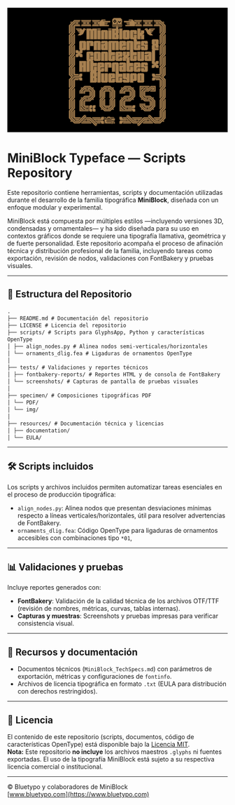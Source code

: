 ![MiniBlock Specimen](specimen/img/web/MiniBlock03.png)

# MiniBlock Typeface — Scripts Repository

Este repositorio contiene herramientas, scripts y documentación utilizadas durante el desarrollo de la familia tipográfica **MiniBlock**, diseñada con un enfoque modular y experimental.

MiniBlock está compuesta por múltiples estilos —incluyendo versiones 3D, condensadas y ornamentales— y ha sido diseñada para su uso en contextos gráficos donde se requiere una tipografía llamativa, geométrica y de fuerte personalidad. Este repositorio acompaña el proceso de afinación técnica y distribución profesional de la familia, incluyendo tareas como exportación, revisión de nodos, validaciones con FontBakery y pruebas visuales.

---

## 📁 Estructura del Repositorio

```
.
├── README.md # Documentación del repositorio
├── LICENSE # Licencia del repositorio
├── scripts/ # Scripts para GlyphsApp, Python y características OpenType
│ ├── align_nodes.py # Alinea nodos semi-verticales/horizontales
│ └── ornaments_dlig.fea # Ligaduras de ornamentos OpenType
│
├── tests/ # Validaciones y reportes técnicos
│ ├── fontbakery-reports/ # Reportes HTML y de consola de FontBakery
│ └── screenshots/ # Capturas de pantalla de pruebas visuales
│
├── specimen/ # Composiciones tipográficas PDF
│ └── PDF/
│ └── img/
│
├── resources/ # Documentación técnica y licencias
│ ├── documentation/
│ └── EULA/
```

---


## 🛠️ Scripts incluidos

Los scripts y archivos incluidos permiten automatizar tareas esenciales en el proceso de producción tipográfica:

- `align_nodes.py`: Alinea nodos que presentan desviaciones mínimas respecto a líneas verticales/horizontales, útil para resolver advertencias de FontBakery.
- `ornaments_dlig.fea`: Código OpenType para ligaduras de ornamentos accesibles con combinaciones tipo `*01`,
---

## 📊 Validaciones y pruebas

Incluye reportes generados con:

- **FontBakery**: Validación de la calidad técnica de los archivos OTF/TTF (revisión de nombres, métricas, curvas, tablas internas).
- **Capturas y muestras**: Screenshots y pruebas impresas para verificar consistencia visual.

---

## 📄 Recursos y documentación

- Documentos técnicos (`MiniBlock_TechSpecs.md`) con parámetros de exportación, métricas y configuraciones de `fontinfo`.
- Archivos de licencia tipográfica en formato `.txt` (EULA para distribución con derechos restringidos).

---

## 🔖 Licencia

El contenido de este repositorio (scripts, documentos, código de características OpenType) está disponible bajo la [Licencia MIT](LICENSE).  
**Nota:** Este repositorio **no incluye** los archivos maestros `.glyphs` ni fuentes exportadas. El uso de la tipografía MiniBlock está sujeto a su respectiva licencia comercial o institucional.

---

© Bluetypo y colaboradores de MiniBlock  
[www.bluetypo.com](https://www.bluetypo.com)
